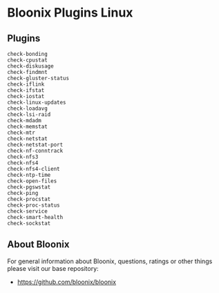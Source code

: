 # Bloonix Plugins Linux

## Plugins

    check-bonding
    check-cpustat
    check-diskusage
    check-findmnt
    check-gluster-status
    check-iflink
    check-ifstat
    check-iostat
    check-linux-updates
    check-loadavg
    check-lsi-raid
    check-mdadm
    check-memstat
    check-mtr
    check-netstat
    check-netstat-port
    check-nf-conntrack
    check-nfs3
    check-nfs4
    check-nfs4-client
    check-ntp-time
    check-open-files
    check-pgswstat
    check-ping
    check-procstat
    check-proc-status
    check-service
    check-smart-health
    check-sockstat

## About Bloonix

For general information about Bloonix, questions, ratings or other things please visit our base repository:

* https://github.com/bloonix/bloonix
